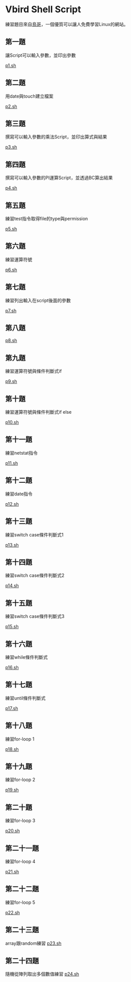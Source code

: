 # Vbird Shell Script
練習題目來自[鳥哥](https://linux.vbird.org/)，一個優質可以讓人免費學習Linux的網站。

## 第一題
讓Script可以輸入參數，並印出參數

[p1.sh](p1.sh)

## 第二題
用date與touch建立檔案

[p2.sh](p2.sh)

## 第三題
撰寫可以輸入參數的乘法Script，並印出算式與結果

[p3.sh](p3.sh)

## 第四題
撰寫可以輸入參數的PI運算Script，並透過BC算出結果

[p4.sh](p4.sh)

## 第五題
練習test指令取得file的type與permission

[p5.sh](p5.sh)

## 第六題
練習運算符號

[p6.sh](p6.sh)

## 第七題
練習列出輸入在script後面的參數

[p7.sh](p7.sh)

## 第八題

[p8.sh](p8.sh)

## 第九題
練習運算符號與條件判斷式if

[p9.sh](p9.sh)

## 第十題
練習運算符號與條件判斷式if else

[p10.sh](p10.sh)

## 第十一題
練習netstat指令

[p11.sh](p11.sh)

## 第十二題
練習date指令 

[p12.sh](p12.sh)

## 第十三題
練習switch case條件判斷式1

[p13.sh](p13.sh)

## 第十四題
練習switch case條件判斷式2

[p14.sh](p14.sh)

## 第十五題
練習switch case條件判斷式3

[p15.sh](p15.sh)

## 第十六題
練習while條件判斷式

[p16.sh](p16.sh)

## 第十七題
練習until條件判斷式

[p17.sh](p17.sh)

## 第十八題
練習for-loop 1

[p18.sh](p18.sh)

## 第十九題
練習for-loop 2

[p19.sh](p19.sh)

## 第二十題
練習for-loop 3

[p20.sh](p20.sh)

## 第二十一題
練習for-loop 4

[p21.sh](p21.sh)

## 第二十二題
練習for-loop 5

[p22.sh](p22.sh)

## 第二十三題
array跟random練習
[p23.sh](p23.sh)

## 第二十四題
隨機從陣列取出多個數值練習
[p24.sh](p24.sh)

